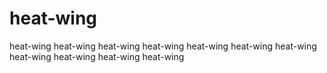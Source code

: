 # heat-wing
heat-wing heat-wing heat-wing heat-wing heat-wing heat-wing heat-wing heat-wing heat-wing heat-wing heat-wing

